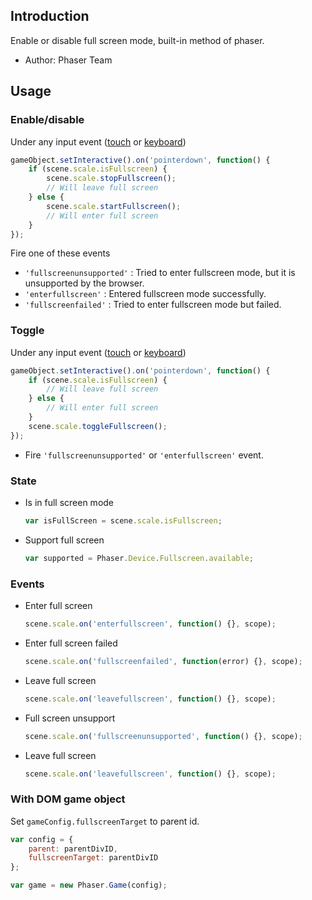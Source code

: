 ## Introduction

Enable or disable full screen mode, built-in method of phaser.

- Author: Phaser Team

## Usage

### Enable/disable

Under any input event ([touch](touchevents.md) or [keyboard](keyboardevents.md))

```javascript
gameObject.setInteractive().on('pointerdown', function() {
    if (scene.scale.isFullscreen) {
        scene.scale.stopFullscreen();
        // Will leave full screen
    } else {
        scene.scale.startFullscreen();
        // Will enter full screen
    }
});
```

Fire one of these events

- `'fullscreenunsupported'` : Tried to enter fullscreen mode, but it is unsupported by the browser.
- `'enterfullscreen'` : Entered fullscreen mode successfully.
- `'fullscreenfailed'` : Tried to enter fullscreen mode but failed.

### Toggle

Under any input event ([touch](touchevents.md) or [keyboard](keyboardevents.md))

```javascript
gameObject.setInteractive().on('pointerdown', function() {
    if (scene.scale.isFullscreen) {
        // Will leave full screen
    } else {
        // Will enter full screen
    }
    scene.scale.toggleFullscreen();
});
```

- Fire `'fullscreenunsupported'` or `'enterfullscreen'` event.

### State

- Is in full screen mode
    ```javascript
    var isFullScreen = scene.scale.isFullscreen;
    ```
- Support full screen
    ```javascript
    var supported = Phaser.Device.Fullscreen.available;
    ```

### Events

- Enter full screen
    ```javascript
    scene.scale.on('enterfullscreen', function() {}, scope);
    ```
- Enter full screen failed
    ```javascript
    scene.scale.on('fullscreenfailed', function(error) {}, scope);
    ```
- Leave full screen
    ```javascript
    scene.scale.on('leavefullscreen', function() {}, scope);
    ```
- Full screen unsupport
    ```javascript
    scene.scale.on('fullscreenunsupported', function() {}, scope);
    ```
- Leave full screen
    ```javascript
    scene.scale.on('leavefullscreen', function() {}, scope);
    ```

### With DOM game object

Set `gameConfig.fullscreenTarget` to parent id.

```javascript
var config = {
    parent: parentDivID,
    fullscreenTarget: parentDivID
};

var game = new Phaser.Game(config);
```
